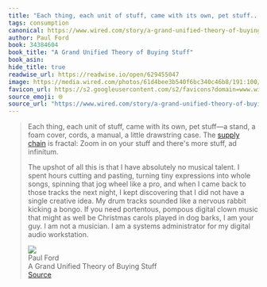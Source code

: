 ```yaml
---
title: "Each thing, each unit of stuff, came with its own, pet stuff..."
tags: consumption
canonical: https://www.wired.com/story/a-grand-unified-theory-of-buying-stuff/
author: Paul Ford
book: 34384604
book_title: "A Grand Unified Theory of Buying Stuff"
book_asin: 
hide_title: true
readwise_url: https://readwise.io/open/629455047
image: https://media.wired.com/photos/61d4bee3b540f6bc340c46b8/191:100/w_1280,c_limit/WI020122_MG_Ford_01.jpg
favicon_url: https://s2.googleusercontent.com/s2/favicons?domain=www.wired.com
source_emoji: 🌐
source_url: "https://www.wired.com/story/a-grand-unified-theory-of-buying-stuff/#:~:text=Each%20thing%2C%20each,digital%20audio%20workstation."
---
```


> Each thing, each unit of stuff, came with its own, pet stuff—a stand, a foam cover, cords, a manual, a little drawstring case. The [supply chain](https://www.wired.com/tag/supply-chain/) is fractal: Zoom in on your stuff and there's more stuff, ad infinitum.
> 
> The upshot of all this is that I have absolutely no musical talent. I spent hours cutting and pasting, turning tiny expressions into whole songs, spinning that jog wheel like a pro, and when I came back to those tracks the next night, I kept discovering that I did not have a single creative idea. My drum tracks sounded like a nervous rabbit kicking a bongo. If you need portentous, pompous digital clown music that might as well be Christmas carols played in dog barks, I am your guy. I am not a musician. I am a systems administrator for my digital audio workstation.
> <div class="quoteback-footer"><div class="quoteback-avatar"><img class="mini-favicon" src="https://s2.googleusercontent.com/s2/favicons?domain=www.wired.com"></div><div class="quoteback-metadata"><div class="metadata-inner"><span style="display:none">FROM:</span><div aria-label="Paul Ford" class="quoteback-author"> Paul Ford</div><div aria-label="A Grand Unified Theory of Buying Stuff" class="quoteback-title"> A Grand Unified Theory of Buying Stuff</div></div></div><div class="quoteback-backlink"><a target="_blank" aria-label="go to the full text of this quotation" rel="noopener" href="https://www.wired.com/story/a-grand-unified-theory-of-buying-stuff/#:~:text=Each%20thing%2C%20each,digital%20audio%20workstation." class="quoteback-arrow"> Source</a></div></div>